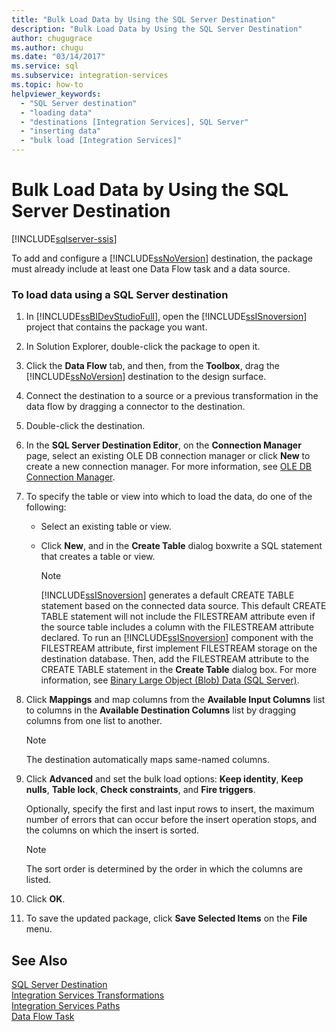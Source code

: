 ```yaml
---
title: "Bulk Load Data by Using the SQL Server Destination"
description: "Bulk Load Data by Using the SQL Server Destination"
author: chugugrace
ms.author: chugu
ms.date: "03/14/2017"
ms.service: sql
ms.subservice: integration-services
ms.topic: how-to
helpviewer_keywords:
  - "SQL Server destination"
  - "loading data"
  - "destinations [Integration Services], SQL Server"
  - "inserting data"
  - "bulk load [Integration Services]"
---
```

# Bulk Load Data by Using the SQL Server Destination

[!INCLUDE[sqlserver-ssis](../../includes/applies-to-version/sqlserver-ssis.md)]


  To add and configure a [!INCLUDE[ssNoVersion](../../includes/ssnoversion-md.md)] destination, the package must already include at least one Data Flow task and a data source.  
  
### To load data using a SQL Server destination  
  
1.  In [!INCLUDE[ssBIDevStudioFull](../../includes/ssbidevstudiofull-md.md)], open the [!INCLUDE[ssISnoversion](../../includes/ssisnoversion-md.md)] project that contains the package you want.  
  
2.  In Solution Explorer, double-click the package to open it.  
  
3.  Click the **Data Flow** tab, and then, from the **Toolbox**, drag the [!INCLUDE[ssNoVersion](../../includes/ssnoversion-md.md)] destination to the design surface.  
  
4.  Connect the destination to a source or a previous transformation in the data flow by dragging a connector to the destination.  
  
5.  Double-click the destination.  
  
6.  In the **SQL Server Destination Editor**, on the **Connection Manager** page, select an existing OLE DB connection manager or click **New** to create a new connection manager. For more information, see [OLE DB Connection Manager](../../integration-services/connection-manager/ole-db-connection-manager.md).  
  
7.  To specify the table or view into which to load the data, do one of the following:  
  
    -   Select an existing table or view.  
  
    -   Click **New**, and in the **Create Table** dialog boxwrite a SQL statement that creates a table or view.  
  
        > [!NOTE]  
        >  [!INCLUDE[ssISnoversion](../../includes/ssisnoversion-md.md)] generates a default CREATE TABLE statement based on the connected data source. This default CREATE TABLE statement will not include the FILESTREAM attribute even if the source table includes a column with the FILESTREAM attribute declared. To run an [!INCLUDE[ssISnoversion](../../includes/ssisnoversion-md.md)] component with the FILESTREAM attribute, first implement FILESTREAM storage on the destination database. Then, add the FILESTREAM attribute to the CREATE TABLE statement in the **Create Table** dialog box. For more information, see [Binary Large Object &#40;Blob&#41; Data &#40;SQL Server&#41;](../../relational-databases/blob/binary-large-object-blob-data-sql-server.md).  
  
8.  Click **Mappings** and map columns from the **Available Input Columns** list to columns in the **Available Destination Columns** list by dragging columns from one list to another.  
  
    > [!NOTE]  
    >  The destination automatically maps same-named columns.  
  
9. Click **Advanced** and set the bulk load options: **Keep identity**, **Keep nulls**, **Table lock**, **Check constraints**, and **Fire triggers**.  
  
     Optionally, specify the first and last input rows to insert, the maximum number of errors that can occur before the insert operation stops, and the columns on which the insert is sorted.  
  
    > [!NOTE]  
    >  The sort order is determined by the order in which the columns are listed.  
  
10. Click **OK**.  
  
11. To save the updated package, click **Save Selected Items** on the **File** menu.  
  
## See Also  
 [SQL Server Destination](../../integration-services/data-flow/sql-server-destination.md)   
 [Integration Services Transformations](../../integration-services/data-flow/transformations/integration-services-transformations.md)   
 [Integration Services Paths](../../integration-services/data-flow/integration-services-paths.md)   
 [Data Flow Task](../../integration-services/control-flow/data-flow-task.md)  
  
  

